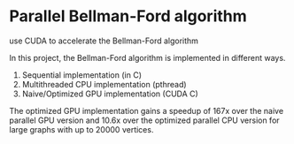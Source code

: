 # Parallel Bellman-Ford algorithm
use CUDA to accelerate the Bellman-Ford algorithm

In this project, the Bellman-Ford algorithm is implemented in different ways.

1) Sequential implementation (in C)
2) Multithreaded CPU implementation (pthread)
3) Naive/Optimized GPU implementation (CUDA C)

The optimized GPU implementation gains a speedup of 167x over the naive parallel GPU version and 10.6x over the optimized parallel CPU version for large graphs with up to 20000 vertices.

